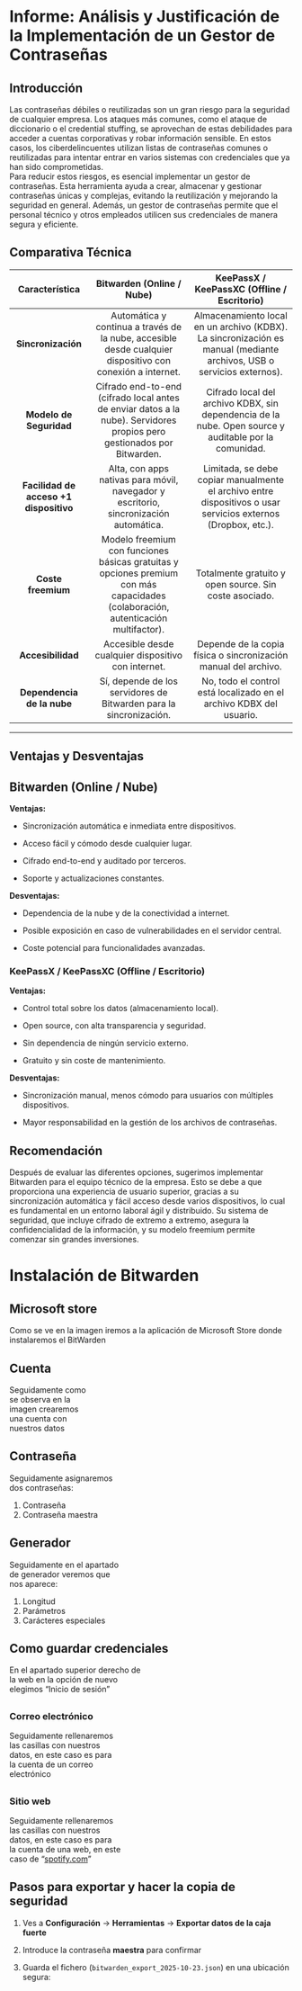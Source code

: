 # **Informe: Análisis y Justificación de la Implementación de un Gestor de Contraseñas**

## **Introducción**

Las contraseñas débiles o reutilizadas son un gran riesgo para la seguridad de cualquier empresa. Los ataques más comunes, como el ataque de diccionario o el credential stuffing, se aprovechan de estas debilidades para acceder a cuentas corporativas y robar información sensible. En estos casos, los ciberdelincuentes utilizan listas de contraseñas comunes o reutilizadas para intentar entrar en varios sistemas con credenciales que ya han sido comprometidas.  
Para reducir estos riesgos, es esencial implementar un gestor de contraseñas. Esta herramienta ayuda a crear, almacenar y gestionar contraseñas únicas y complejas, evitando la reutilización y mejorando la seguridad en general. Además, un gestor de contraseñas permite que el personal técnico y otros empleados utilicen sus credenciales de manera segura y eficiente.


## **Comparativa Técnica**

| Característica | Bitwarden (Online / Nube) | KeePassX / KeePassXC (Offline / Escritorio) |
| :---: | :---: | :---: |
| **Sincronización** | Automática y continua a través de la nube, accesible desde cualquier dispositivo con conexión a internet. | Almacenamiento local en un archivo (KDBX). La sincronización es manual (mediante archivos, USB o servicios externos). |
| **Modelo de Seguridad** | Cifrado end-to-end (cifrado local antes de enviar datos a la nube). Servidores propios pero gestionados por Bitwarden. | Cifrado local del archivo KDBX, sin dependencia de la nube. Open source y auditable por la comunidad. |
| **Facilidad de acceso \+1 dispositivo** | Alta, con apps nativas para móvil, navegador y escritorio, sincronización automática. | Limitada, se debe copiar manualmente el archivo entre dispositivos o usar servicios externos (Dropbox, etc.). |
| **Coste freemium** | Modelo freemium con funciones básicas gratuitas y opciones premium con más capacidades (colaboración, autenticación multifactor). | Totalmente gratuito y open source. Sin coste asociado. |
| **Accesibilidad** | Accesible desde cualquier dispositivo con internet. | Depende de la copia física o sincronización manual del archivo. |
| **Dependencia de la nube** | Sí, depende de los servidores de Bitwarden para la sincronización. | No, todo el control está localizado en el archivo KDBX del usuario. |

---

## **Ventajas y Desventajas**

## **Bitwarden (Online / Nube)**

**Ventajas:**

* Sincronización automática e inmediata entre dispositivos.

* Acceso fácil y cómodo desde cualquier lugar.

* Cifrado end-to-end y auditado por terceros.

* Soporte y actualizaciones constantes.

**Desventajas:**

* Dependencia de la nube y de la conectividad a internet.

* Posible exposición en caso de vulnerabilidades en el servidor central.

* Coste potencial para funcionalidades avanzadas.

### **KeePassX / KeePassXC (Offline / Escritorio)**

**Ventajas:**

* Control total sobre los datos (almacenamiento local).

* Open source, con alta transparencia y seguridad.

* Sin dependencia de ningún servicio externo.

* Gratuito y sin coste de mantenimiento.

**Desventajas:**

* Sincronización manual, menos cómodo para usuarios con múltiples dispositivos.

* Mayor responsabilidad en la gestión de los archivos de contraseñas.

## **Recomendación**  
Después de evaluar las diferentes opciones, sugerimos implementar Bitwarden para el equipo técnico de la empresa. Esto se debe a que proporciona una experiencia de usuario superior, gracias a su sincronización automática y fácil acceso desde varios dispositivos, lo cual es fundamental en un entorno laboral ágil y distribuido. Su sistema de seguridad, que incluye cifrado de extremo a extremo, asegura la confidencialidad de la información, y su modelo freemium permite comenzar sin grandes inversiones. 

# **Instalación de Bitwarden**

## **Microsoft store**

Como se ve en la imagen iremos a la aplicación de Microsoft Store donde instalaremos el BitWarden

## **Cuenta**

Seguidamente como  
se observa en la   
imagen crearemos  
una cuenta con  
nuestros datos

## **Contraseña**

Seguidamente asignaremos   
dos contraseñas:

1. Contraseña  
2. Contraseña maestra

## **Generador**

 Seguidamente en el apartado  
 de generador veremos que   
 nos aparece:

1. Longitud  
2. Parámetros  
3. Carácteres especiales

## 

## **Como guardar credenciales**

En el apartado superior derecho de   
la web en la opción de nuevo   
elegimos “Inicio de sesión”

## 

### Correo electrónico

Seguidamente rellenaremos  
las casillas con nuestros  
datos, en este caso es para  
la cuenta de un correo   
electrónico

## 

### Sitio web

Seguidamente rellenaremos  
las casillas con nuestros  
datos, en este caso es para  
la cuenta de una web, en este   
caso de “[spotify.com](http://spotify.com)”

## **Pasos para exportar y hacer la copia de seguridad**

1. Ves a **Configuración** → **Herramientas**  → **Exportar datos de la caja fuerte**

2. Introduce la contraseña **maestra** para confirmar

3. Guarda el fichero (`bitwarden_export_2025-10-23.json`) en una ubicación segura:  
   

